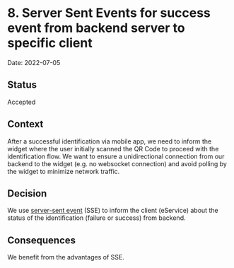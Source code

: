 # 8. Server Sent Events for success event from backend server to specific client

Date: 2022-07-05

## Status

Accepted

## Context

After a successful identification via mobile app, we need to inform the widget where the user initially scanned the QR Code to proceed with the identification flow. We want to ensure a unidirectional connection from our backend to the widget (e.g. no websocket connection) and avoid polling by the widget to minimize network traffic.

## Decision

We use [server-sent event](https://developer.mozilla.org/en-US/docs/Web/API/Server-sent_events/Using_server-sent_events) (SSE) to inform the client (eService) about the status of the identification (failure or success) from backend.

## Consequences

We benefit from the advantages of SSE. 
